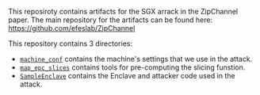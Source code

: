 This reposiroty contains artifacts for the SGX arrack in the ZipChannel paper. The main repository for the artifacts can be found here: https://github.com/efeslab/ZipChannel

This repository contains 3 directories:
* [`machine_conf`](machine_conf) contains the machine's settings that we use in the attack.
* [`map_epc_slices`](map_epc_slices) contains tools for pre-computing the slicing funstion.
* [`SampleEnclave`](SampleEnclave) contains the Enclave and attacker code used in the attack.
